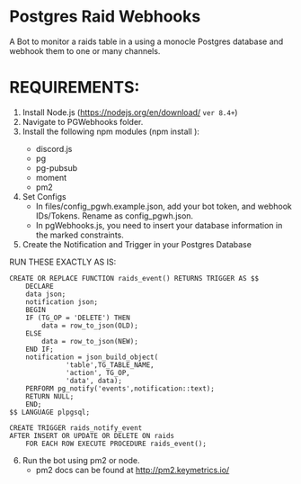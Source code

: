 # Postgres Raid Webhooks

A Bot to monitor a raids table in a using a monocle Postgres database and webhook them to one or many channels. 

# REQUIREMENTS:
1) Install Node.js (https://nodejs.org/en/download/ `ver 8.4+`)
2) Navigate to PGWebhooks folder.
3) Install the following npm modules (npm install <module>):
	- discord.js
	- pg
	- pg-pubsub
	- moment
	- pm2
4) Set Configs
	- In files/config_pgwh.example.json, add your bot token, and webhook IDs/Tokens. Rename as config_pgwh.json.
	- In pgWebhooks.js, you need to insert your database information in the marked constraints.
5) Create the Notification and Trigger in your Postgres Database

RUN THESE EXACTLY AS IS:

	CREATE OR REPLACE FUNCTION raids_event() RETURNS TRIGGER AS $$
	    DECLARE 
		data json;
		notification json;
	    BEGIN
		IF (TG_OP = 'DELETE') THEN
		    data = row_to_json(OLD);
		ELSE
		    data = row_to_json(NEW);
		END IF;
		notification = json_build_object(
				  'table',TG_TABLE_NAME,
				  'action', TG_OP,
				  'data', data);
		PERFORM pg_notify('events',notification::text);
		RETURN NULL; 
	    END;
	$$ LANGUAGE plpgsql;

	CREATE TRIGGER raids_notify_event
	AFTER INSERT OR UPDATE OR DELETE ON raids
	    FOR EACH ROW EXECUTE PROCEDURE raids_event();

6) Run the bot using pm2 or node. 
	- pm2 docs can be found at http://pm2.keymetrics.io/

